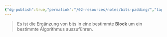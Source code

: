 ```yaml
---
{"dg-publish":true,"permalink":"/02-resources/notes/bits-padding/","tags":["mathe/binärzahlen","informatik/code"],"noteIcon":"","updated":"2025-09-10T16:32:58.000+02:00"}
---
```


 >Es ist die Ergänzung von bits in eine bestimmte **Block** um ein bestimmte Algorithmus auszuführen.